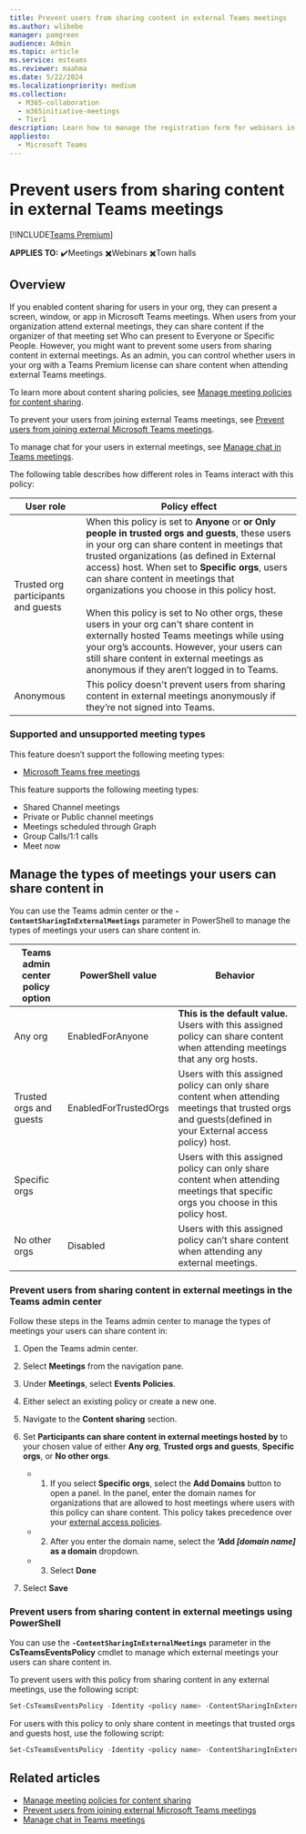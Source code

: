 ```yaml
---
title: Prevent users from sharing content in external Teams meetings
ms.author: wlibebe
manager: pamgreen
audience: Admin
ms.topic: article
ms.service: msteams
ms.reviewer: maahma
ms.date: 5/22/2024
ms.localizationpriority: medium
ms.collection: 
  - M365-collaboration
  - m365initiative-meetings
  - Tier1
description: Learn how to manage the registration form for webinars in Microsoft Teams for admins. You can manage default questions, custom questions, and predefined questions.
appliesto: 
  - Microsoft Teams
---
```

# Prevent users from sharing content in external Teams meetings

[!INCLUDE[Teams Premium](includes/teams-premium-ecm.md)]

**APPLIES TO:** ✔️Meetings ✖️Webinars ✖️Town halls

## Overview

If you enabled content sharing for users in your org, they can present a screen, window, or app in Microsoft Teams meetings. When users from your organization attend external meetings, they can share content if the organizer of that meeting set Who can present to Everyone or Specific People. However, you might want to prevent some users from sharing content in external meetings. As an admin, you can control whether users in your org with a Teams Premium license can share content when attending external Teams meetings.

To learn more about content sharing policies, see [Manage meeting policies for content sharing](meeting-policies-content-sharing.md).

To prevent your users from joining external Teams meetings, see [Prevent users from joining external Microsoft Teams meetings](external-meeting-join.md).

To manage chat for your users in external meetings, see [Manage chat in Teams meetings](manage-meeting-chat.md#manage-chat-messages-in-teams-meetings-hosted-by-other-organizations-that-you-dont-have-a-trusted-relationship-with).

The following table describes how different roles in Teams interact with this policy:

|User role| Policy effect|
|---------|---------------|
|Trusted org participants and guests| When this policy is set to **Anyone** or **or Only people in trusted orgs and guests**, these users in your org can share content in meetings that trusted organizations (as defined in External access) host. When set to **Specific orgs**, users can share content in meetings that organizations you choose in this policy host.<br><br> When this policy is set to No other orgs, these users in your org can't share content in externally hosted Teams meetings while using your org’s accounts. However, your users can still share content in external meetings as anonymous if they aren’t logged in to Teams.|
|Anonymous| This policy doesn't prevent users from sharing content in external meetings anonymously if they’re not signed into Teams.|

### Supported and unsupported meeting types

This feature doesn’t support the following meeting types:

- [Microsoft Teams free meetings](https://www.microsoft.com/microsoft-teams/free)

This feature supports the following meeting types:

- Shared Channel meetings
- Private or Public channel meetings
- Meetings scheduled through Graph
- Group Calls/1:1 calls
- Meet now

## Manage the types of meetings your users can share content in

You can use the Teams admin center or the **`-ContentSharingInExternalMeetings`** parameter in PowerShell to manage the types of meetings your users can share content in.

|Teams admin center policy option|PowerShell value| Behavior |
|---------|---------|---------------|
|Any org | EnabledForAnyone |**This is the default value.** Users with this assigned policy can share content when attending meetings that any org hosts. |
|Trusted orgs and guests | EnabledForTrustedOrgs |Users with this assigned policy can only share content when attending meetings that trusted orgs and guests(defined in your External access policy) host.|
|Specific orgs | | Users with this assigned policy can only share content when attending meetings that specific orgs you choose in this policy host.|
|No other orgs | Disabled | Users with this assigned policy can’t share content when attending any external meetings.|

### Prevent users from sharing content in external meetings in the Teams admin center

Follow these steps in the Teams admin center to manage the types of meetings your users can share content in:

1. Open the Teams admin center.
2. Select **Meetings** from the navigation pane.
3. Under **Meetings**, select **Events Policies**.
4. Either select an existing policy or create a new one.
5. Navigate to the **Content sharing** section.
6. Set **Participants can share content in external meetings hosted by** to your chosen value of either **Any org**, **Trusted orgs and guests**, **Specific orgs**, or **No other orgs**.

      - 1. If you select **Specific orgs**, select the **Add Domains** button to open a panel. In the panel, enter the domain names for organizations that are allowed to host meetings where users with this policy can share content. This policy takes precedence over your [external access policies](trusted-organizations-external-meetings-chat.md).
      - 2. After you enter the domain name, select the **‘Add *[domain name]* as a domain** dropdown.
      - 3. Select **Done**
7. Select **Save**

### Prevent users from sharing content in external meetings using PowerShell

You can use the **`-ContentSharingInExternalMeetings`** parameter in the **CsTeamsEventsPolicy** cmdlet to manage which external meetings your users can share content in.

To prevent users with this policy from sharing content in any external meetings, use the following script:

```powershell
Set-CsTeamsEventsPolicy -Identity <policy name> -ContentSharingInExternalMeetings Disabled
```

For users with this policy to only share content in meetings that trusted orgs and guests host, use the following script:

```powershell
Set-CsTeamsEventsPolicy -Identity <policy name> -ContentSharingInExternalMeetings EnabledForTrustedOrgs
```

## Related articles

- [Manage meeting policies for content sharing](meeting-policies-content-sharing.md)
- [Prevent users from joining external Microsoft Teams meetings](external-meeting-join.md)
- [Manage chat in Teams meetings](manage-meeting-chat.md#manage-chat-messages-in-teams-meetings-hosted-by-other-organizations-that-you-dont-have-a-trusted-relationship-with)
